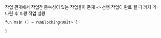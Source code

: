 작업 관계에서 작업간 종속성이 있는 작업들이 존재 -> 선행 작업이 완료 될 때 까지 기다린 후 후행 작업 실행

```
fun main () = runBlocking<Unit> {
	
}
```
